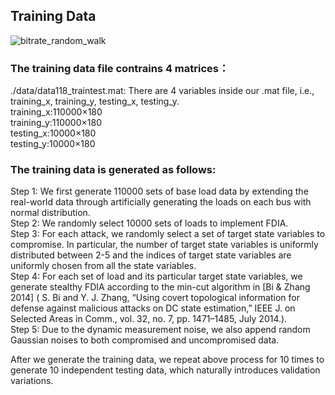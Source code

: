 ## Training Data
![bitrate_random_walk](https://user-images.githubusercontent.com/37823466/105622374-16eba700-5e4c-11eb-956c-6512bd3ff400.png)
### The training data file contrains 4 matrices：
./data/data118_traintest.mat: There are 4 variables inside our .mat file, i.e., training_x, training_y, testing_x, testing_y.   
        training_x:110000×180  
        training_y:110000×180  
        testing_x:10000×180  
        testing_y:10000×180  

### The training data is generated as follows:  
Step 1: We first generate 110000 sets of base load data by extending the real-world data through artificially generating the loads on each bus with normal distribution.  
Step 2: We randomly select 10000 sets of loads to implement FDIA.  
Step 3: For each attack, we randomly select a set of target state variables to compromise. In particular, the number of target state variables is uniformly distributed between 2-5 and the indices of target state variables are uniformly chosen from all the state variables.  
Step 4: For each set of load and its particular target state variables, we generate stealthy FDIA according to the min-cut algorithm in [Bi & Zhang 2014] ( S. Bi and Y. J. Zhang, “Using covert topological information for defense against malicious attacks on DC state estimation,” IEEE J. on Selected Areas in Comm., vol. 32, no. 7, pp. 1471–1485, July 2014.).  
Step 5: Due to the dynamic measurement noise, we also append random Gaussian noises to both compromised and uncompromised data.  

After we generate the training data, we repeat above process for 10 times to generate 10 independent testing
data, which naturally introduces validation variations. 
